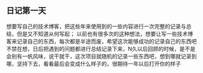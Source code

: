 ## 日记第一天

想要写自己的技术博客，把这些年来使用到的一些内容进行一次完整的记录与总结，但是又不知道从何写起；
以前也有很多次的这种想法，想要让写一些技术博客来记录自己的东西，每次都是半途而废，希望这次能够成功的记录自己的东西吧
不禁在想，日后把遇到的问题都进行总结记录下来，N久以后回顾的时候，是不是会别有一帆风味，说干就干，这次项目就随机的记录一些东西吧，想到哪就记录到哪，坚持下去，看看最后会变成什么样子的，很期待一年以后打开你的样子
